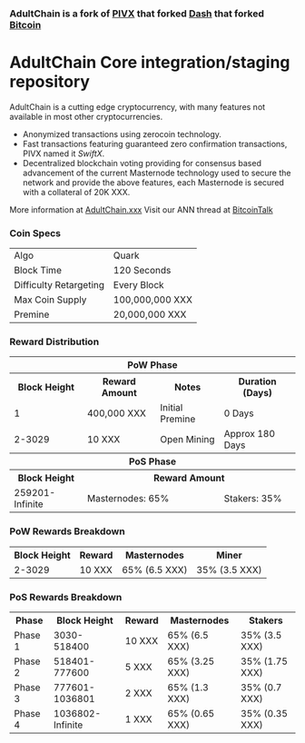 ### AdultChain is a fork of [PIVX](https://github.com/PIVX-Project/PIVX) that forked [Dash](https://github.com/dashpay/dash) that forked [Bitcoin](https://github.com/bitcoin/bitcoinp)


# AdultChain Core integration/staging repository


AdultChain is a cutting edge cryptocurrency, with many features not available in most other cryptocurrencies.
- Anonymized transactions using zerocoin technology.
- Fast transactions featuring guaranteed zero confirmation transactions, PIVX named it _SwiftX_.
- Decentralized blockchain voting providing for consensus based advancement of the current Masternode
  technology used to secure the network and provide the above features, each Masternode is secured
  with a collateral of 20K XXX.

More information at [AdultChain.xxx](https://www.adultchaincoin.xxx) Visit our ANN thread at [BitcoinTalk](http://www.bitcointalk.org/index.php)


### Coin Specs
<table>
<tr><td>Algo</td><td>Quark</td></tr>
<tr><td>Block Time</td><td>120 Seconds</td></tr>
<tr><td>Difficulty Retargeting</td><td>Every Block</td></tr>
<tr><td>Max Coin Supply </td><td>100,000,000 XXX</td></tr>
<tr><td>Premine</td><td>20,000,000 XXX</td></tr>
</table>


### Reward Distribution

<table>
<th colspan=4>PoW Phase</th>
<tr><th>Block Height</th><th>Reward Amount</th><th>Notes</th><th>Duration (Days)</th></tr>
<tr><td>1</td><td>400,000 XXX</td><td>Initial Premine</td><td>0 Days</td></tr>
<tr><td>2-3029</td><td>10 XXX</td><td rowspan=1>Open Mining</td><td rowspan=1> Approx 180 Days</td></tr>
<tr><th colspan=4>PoS Phase</th></tr>
<tr><th>Block Height</th><th colspan=3>Reward Amount</th></tr>
<tr><td>259201-Infinite</td><td colspan=2>Masternodes: 65%</td><td>Stakers: 35%</td></tr>
</table>

### PoW Rewards Breakdown

<table>
<th>Block Height</th><th>Reward</th><th>Masternodes</th><th>Miner</th>
<tr><td>2-3029</td><td>10 XXX</td><td>65% (6.5 XXX)</td><td>35% (3.5 XXX)</td></tr>
</table>

### PoS Rewards Breakdown

<table>
<th>Phase</th><th>Block Height</th><th>Reward</th><th>Masternodes</th><th>Stakers</th>
<tr><td>Phase 1</td><td>3030-518400</td><td>10 XXX</td><td>65% (6.5 XXX)</td><td>35% (3.5 XXX)</td></tr>
<tr><td>Phase 2</td><td>518401-777600</td><td>5 XXX</td><td>65% (3.25 XXX)</td><td>35% (1.75 XXX)</td></tr>
<tr><td>Phase 3</td><td>777601-1036801</td><td>2 XXX</td><td>65% (1.3 XXX)</td><td>35% (0.7 XXX)</td></tr>
<tr><td>Phase 4</td><td>1036802-Infinite</td><td>1 XXX</td><td>65% (0.65 XXX)</td><td>35% (0.35 XXX)</td></tr>
</table>
